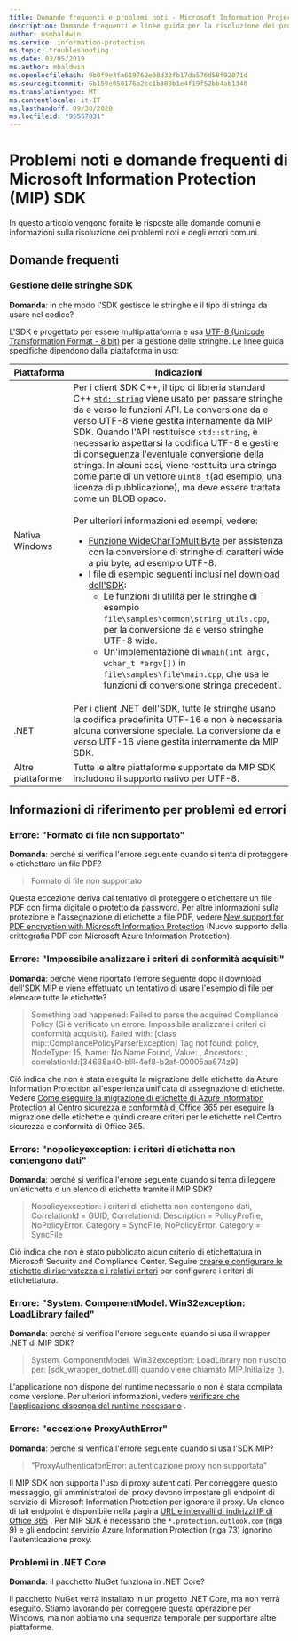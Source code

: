 ```yaml
---
title: Domande frequenti e problemi noti - Microsoft Information Projection SDK.
description: Domande frequenti e linee guida per la risoluzione dei problemi e degli errori di Microsoft Information Protection (MIP) SDK.
author: msmbaldwin
ms.service: information-protection
ms.topic: troubleshooting
ms.date: 03/05/2019
ms.author: mbaldwin
ms.openlocfilehash: 9b0f9e3fa619762e08d32fb17da576d58f92071d
ms.sourcegitcommit: 6b159e050176a2cc1b308b1e4f19f52bb4ab1340
ms.translationtype: MT
ms.contentlocale: it-IT
ms.lasthandoff: 09/30/2020
ms.locfileid: "95567831"
---
```

# <a name="microsoft-information-protection-mip-sdk-faqs-and-issues"></a>Problemi noti e domande frequenti di Microsoft Information Protection (MIP) SDK

In questo articolo vengono fornite le risposte alle domande comuni e informazioni sulla risoluzione dei problemi noti e degli errori comuni.

## <a name="frequently-asked-questions"></a>Domande frequenti 

### <a name="sdk-string-handling"></a>Gestione delle stringhe SDK

**Domanda**: in che modo l'SDK gestisce le stringhe e il tipo di stringa da usare nel codice?

L'SDK è progettato per essere multipiattaforma e usa [UTF-8 (Unicode Transformation Format - 8 bit)](https://wikipedia.org/wiki/UTF-8) per la gestione delle stringhe. Le linee guida specifiche dipendono dalla piattaforma in uso:

| Piattaforma | Indicazioni |
|-|-|
| Nativa Windows | Per i client SDK C++, il tipo di libreria standard C++ [`std::string`](https://wikipedia.org/wiki/C%2B%2B_string_handling) viene usato per passare stringhe da e verso le funzioni API. La conversione da e verso UTF-8 viene gestita internamente da MIP SDK. Quando l'API restituisce `std::string`, è necessario aspettarsi la codifica UTF-8 e gestire di conseguenza l'eventuale conversione della stringa. In alcuni casi, viene restituita una stringa come parte di un vettore `uint8_t`(ad esempio, una licenza di pubblicazione), ma deve essere trattata come un BLOB opaco.<br><br>Per ulteriori informazioni ed esempi, vedere:<ul><li>[Funzione WideCharToMultiByte](/windows/desktop/api/stringapiset/nf-stringapiset-widechartomultibyte) per assistenza con la conversione di stringhe di caratteri wide a più byte, ad esempio UTF-8.<li>I file di esempio seguenti inclusi nel [download dell'SDK](setup-configure-mip.md#configure-your-client-workstation):<ul><li>Le funzioni di utilità per le stringhe di esempio `file\samples\common\string_utils.cpp`, per la conversione da e verso stringhe UTF-8 wide.<li>Un'implementazione di `wmain(int argc, wchar_t *argv[])` in `file\samples\file\main.cpp`, che usa le funzioni di conversione stringa precedenti.</li></ul></ul>|
| .NET | Per i client .NET dell'SDK, tutte le stringhe usano la codifica predefinita UTF-16 e non è necessaria alcuna conversione speciale. La conversione da e verso UTF-16 viene gestita internamente da MIP SDK. |
| Altre piattaforme | Tutte le altre piattaforme supportate da MIP SDK includono il supporto nativo per UTF-8. |

## <a name="issues-and-errors-reference"></a>Informazioni di riferimento per problemi ed errori

### <a name="error-file-format-not-supported"></a>Errore: "Formato di file non supportato"  

**Domanda**: perché si verifica l'errore seguente quando si tenta di proteggere o etichettare un file PDF?

> Formato di file non supportato

Questa eccezione deriva dal tentativo di proteggere o etichettare un file PDF con firma digitale o protetto da password. Per altre informazioni sulla protezione e l'assegnazione di etichette a file PDF, vedere [New support for PDF encryption with Microsoft Information Protection](https://techcommunity.microsoft.com/t5/Azure-Information-Protection/New-support-for-PDF-encryption-with-Microsoft-Information/ba-p/262757) (Nuovo supporto della crittografia PDF con Microsoft Azure Information Protection).

### <a name="error-failed-to-parse-the-acquired-compliance-policy"></a>Errore: "Impossibile analizzare i criteri di conformità acquisiti"  

**Domanda**: perché viene riportato l'errore seguente dopo il download dell'SDK MIP e viene effettuato un tentativo di usare l'esempio di file per elencare tutte le etichette?

> Something bad happened: Failed to parse the acquired Compliance Policy (Si è verificato un errore. Impossibile analizzare i criteri di conformità acquisiti). Failed with: [class mip::CompliancePolicyParserException] Tag not found: policy, NodeType: 15, Name: No Name Found, Value: , Ancestors: <SyncFile><Content>, correlationId:[34668a40-blll-4ef8-b2af-00005aa674z9]

Ciò indica che non è stata eseguita la migrazione delle etichette da Azure Information Protection all'esperienza unificata di assegnazione di etichette. Vedere [Come eseguire la migrazione di etichette di Azure Information Protection al Centro sicurezza e conformità di Office 365](/azure/information-protection/configure-policy-migrate-labels) per eseguire la migrazione delle etichette e quindi creare criteri per le etichette nel Centro sicurezza e conformità di Office 365. 

### <a name="error-nopolicyexception-label-policy-did-not-contain-data"></a>Errore: "nopolicyexception: i criteri di etichetta non contengono dati"

**Domanda**: perché si verifica l'errore seguente quando si tenta di leggere un'etichetta o un elenco di etichette tramite il MIP SDK?

> Nopolicyexception: i criteri di etichetta non contengono dati, CorrelationId = GUID, CorrelationId. Description = PolicyProfile, NoPolicyError. Category = SyncFile, NoPolicyError. Category = SyncFile

Ciò indica che non è stato pubblicato alcun criterio di etichettatura in Microsoft Security and Compliance Center. Seguire [creare e configurare le etichette di riservatezza e i relativi criteri](/microsoft-365/compliance/create-sensitivity-labels) per configurare i criteri di etichettatura.

### <a name="error-systemcomponentmodelwin32exception-loadlibrary-failed"></a>Errore: "System. ComponentModel. Win32exception: LoadLibrary failed"

**Domanda**: perché si verifica l'errore seguente quando si usa il wrapper .NET di MIP SDK?

> System. ComponentModel. Win32exception: LoadLibrary non riuscito per: [sdk_wrapper_dotnet.dll] quando viene chiamato MIP.Initialize ().

L'applicazione non dispone del runtime necessario o non è stata compilata come versione. Per ulteriori informazioni, vedere [verificare che l'applicazione disponga del runtime necessario](setup-configure-mip.md#ensure-your-app-has-the-required-runtime) . 

### <a name="error-proxyautherror-exception"></a>Errore: "eccezione ProxyAuthError"

**Domanda**: perché si verifica l'errore seguente quando si usa l'SDK MIP?

> "ProxyAuthenticatonError: autenticazione proxy non supportata"

Il MIP SDK non supporta l'uso di proxy autenticati. Per correggere questo messaggio, gli amministratori del proxy devono impostare gli endpoint di servizio di Microsoft Information Protection per ignorare il proxy. Un elenco di tali endpoint è disponibile nella pagina [URL e intervalli di indirizzi IP di Office 365](/office365/enterprise/urls-and-ip-address-ranges) . Per MIP SDK è necessario che `*.protection.outlook.com` (riga 9) e gli endpoint servizio Azure Information Protection (riga 73) ignorino l'autenticazione proxy.

### <a name="issues-in-net-core"></a>Problemi in .NET Core

**Domanda**: il pacchetto NuGet funziona in .NET Core? 

Il pacchetto NuGet verrà installato in un progetto .NET Core, ma non verrà eseguito. Stiamo lavorando per correggere questa operazione per Windows, ma non abbiamo una sequenza temporale per supportare altre piattaforme.